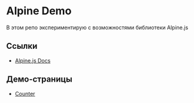 # Alpine Demo

В этом репо экспериментирую с возможностями библиотеки Alpine.js

## Ссылки

- [Alpine.js Docs](https://alpinejs.dev/start-here)

## Демо-страницы

- [Counter](https://hazadus.github.io/alpine-demo/src/counter.html)
